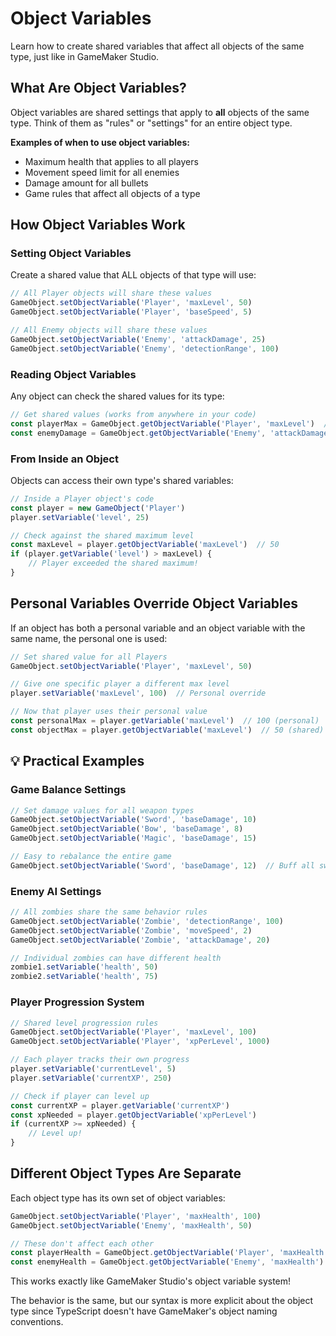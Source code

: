 # Object Variables

Learn how to create shared variables that affect all objects of the same type, just like in GameMaker Studio.

## What Are Object Variables?

Object variables are shared settings that apply to **all** objects of the same type. Think of them as "rules" or "settings" for an entire object type.

**Examples of when to use object variables:**
- Maximum health that applies to all players
- Movement speed limit for all enemies  
- Damage amount for all bullets
- Game rules that affect all objects of a type

## How Object Variables Work

### Setting Object Variables
Create a shared value that ALL objects of that type will use:

```typescript
// All Player objects will share these values
GameObject.setObjectVariable('Player', 'maxLevel', 50)
GameObject.setObjectVariable('Player', 'baseSpeed', 5)

// All Enemy objects will share these values  
GameObject.setObjectVariable('Enemy', 'attackDamage', 25)
GameObject.setObjectVariable('Enemy', 'detectionRange', 100)
```

### Reading Object Variables
Any object can check the shared values for its type:

```typescript
// Get shared values (works from anywhere in your code)
const playerMax = GameObject.getObjectVariable('Player', 'maxLevel')  // 50
const enemyDamage = GameObject.getObjectVariable('Enemy', 'attackDamage')  // 25
```

### From Inside an Object
Objects can access their own type's shared variables:

```typescript
// Inside a Player object's code
const player = new GameObject('Player')
player.setVariable('level', 25)

// Check against the shared maximum level
const maxLevel = player.getObjectVariable('maxLevel')  // 50
if (player.getVariable('level') > maxLevel) {
    // Player exceeded the shared maximum!
}
```
## Personal Variables Override Object Variables

If an object has both a personal variable and an object variable with the same name, the personal one is used:

```typescript
// Set shared value for all Players
GameObject.setObjectVariable('Player', 'maxLevel', 50)

// Give one specific player a different max level
player.setVariable('maxLevel', 100)  // Personal override

// Now that player uses their personal value
const personalMax = player.getVariable('maxLevel')  // 100 (personal)
const objectMax = player.getObjectVariable('maxLevel')  // 50 (shared)
```

## 💡 Practical Examples

### Game Balance Settings
```typescript
// Set damage values for all weapon types
GameObject.setObjectVariable('Sword', 'baseDamage', 10)
GameObject.setObjectVariable('Bow', 'baseDamage', 8)
GameObject.setObjectVariable('Magic', 'baseDamage', 15)

// Easy to rebalance the entire game
GameObject.setObjectVariable('Sword', 'baseDamage', 12)  // Buff all swords
```

### Enemy AI Settings
```typescript
// All zombies share the same behavior rules
GameObject.setObjectVariable('Zombie', 'detectionRange', 100)
GameObject.setObjectVariable('Zombie', 'moveSpeed', 2)
GameObject.setObjectVariable('Zombie', 'attackDamage', 20)

// Individual zombies can have different health
zombie1.setVariable('health', 50)
zombie2.setVariable('health', 75)
```

### Player Progression System
```typescript
// Shared level progression rules
GameObject.setObjectVariable('Player', 'maxLevel', 100)
GameObject.setObjectVariable('Player', 'xpPerLevel', 1000)

// Each player tracks their own progress
player.setVariable('currentLevel', 5)
player.setVariable('currentXP', 250)

// Check if player can level up
const currentXP = player.getVariable('currentXP')
const xpNeeded = player.getObjectVariable('xpPerLevel')
if (currentXP >= xpNeeded) {
    // Level up!
}
```

## Different Object Types Are Separate

Each object type has its own set of object variables:

```typescript
GameObject.setObjectVariable('Player', 'maxHealth', 100)
GameObject.setObjectVariable('Enemy', 'maxHealth', 50)

// These don't affect each other
const playerHealth = GameObject.getObjectVariable('Player', 'maxHealth')  // 100
const enemyHealth = GameObject.getObjectVariable('Enemy', 'maxHealth')    // 50
```

This works exactly like GameMaker Studio's object variable system!

The behavior is the same, but our syntax is more explicit about the object type since TypeScript doesn't have GameMaker's object naming conventions.
